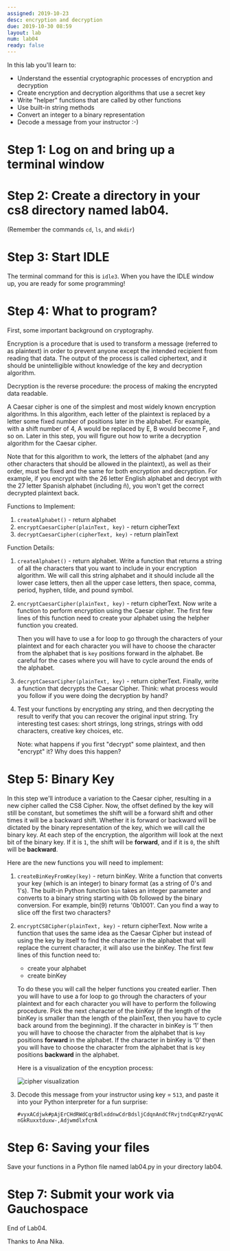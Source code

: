 ```yaml
---
assigned: 2019-10-23
desc: encryption and decryption
due: 2019-10-30 08:59
layout: lab
num: lab04
ready: false
---
```


In this lab you'll learn to:

* Understand the essential cryptographic processes of encryption and decryption
* Create encryption and decryption algorithms that use a secret key
* Write "helper" functions that are called by other functions
* Use built-in string methods
* Convert an integer to a binary representation
* Decode a message from your instructor :-)


# Step 1: Log on and bring up a terminal window

# Step 2: Create a directory in your cs8 directory named lab04.

(Remember the commands `cd`, `ls`, and `mkdir`)

# Step 3: Start IDLE

The terminal command for this is `idle3`.  When you have the IDLE window up, you are ready for some programming!

# Step 4: What to program?

First, some important background on cryptography.

Encryption is a procedure that is used to transform a message (referred to as plaintext) in order to prevent anyone except the intended recipient from reading that data. The output of the process is called ciphertext, and it should be unintelligible without knowledge of the key and decryption algorithm.

Decryption is the reverse procedure: the process of making the encrypted data readable.

A Caesar cipher is one of the simplest and most widely known encryption algorithms. In this algorithm, each letter of the plaintext is replaced by a letter some fixed number of positions later in the alphabet. For example, with a shift number of 4, A would be replaced by E, B would become F, and so on. Later in this step, you will figure out how to write a decryption algorithm for the Caesar cipher.

Note that for this algorithm to work, the letters of the alphabet (and any other characters that should be allowed in the plaintext), as well as their order, must be fixed and the same for both encryption and decryption. For example, if you encrypt with the 26 letter English alphabet and decrypt with the 27 letter Spanish alphabet (including ñ), you won't get the correct decrypted plaintext back.

Functions to Implement:

1. `createAlphabet()` - return alphabet
2. `encryptCaesarCipher(plainText, key)` - return cipherText
3. `decryptCaesarCipher(cipherText, key)` - return plainText

Function Details:

1. `createAlphabet()` - return alphabet. Write a function that returns a string of all the characters that you want to include in your encryption algorithm.  We will call this string alphabet and it should include all the lower case letters, then all the upper case letters, then space, comma, period, hyphen, tilde, and pound symbol.


2. `encryptCaesarCipher(plainText, key)` - return cipherText.  Now write a function to perform encryption using the Caesar cipher. The first few lines of this function need to create your alphabet using the helpher function you created.

    Then you will have to use a for loop to go through the characters of your plaintext and for each character you will have to choose the character from the alphabet that is `key` positions forward in the alphabet. Be careful for the cases where you will have to cycle around the ends of the alphabet.


3. `decryptCaesarCipher(plainText, key)` - return cipherText. Finally, write a function that decrypts the Caesar Cipher. Think: what process would you follow if you were doing the decryption by hand?


4. Test your functions by encrypting any string, and then decrypting the result to verify that you can recover the original input string. Try interesting test cases: short strings, long strings, strings with odd characters, creative key choices, etc.

    Note: what happens if you first "decrypt" some plaintext, and then "encrypt" it? Why does this happen?

# Step 5: Binary Key

In this step we'll introduce a variation to the Caesar cipher, resulting in a new cipher called the CS8 Cipher. Now, the offset defined by the key will still be constant, but sometimes the shift will be a forward shift and other times it will be a backward shift. Whether it is forward or backward will be dictated by the binary representation of the key, which we will call the binary key. At each step of the encryption, the algorithm will look at the next bit of the binary key. If it is `1`, the shift will be **forward**, and if it is `0`, the shift will be **backward**.

Here are the new functions you will need to implement:

1. `createBinKeyFromKey(key)` - return binKey. Write a function that converts your key (which is an integer) to binary format (as a string of 0's and 1's). The built-in Python function `bin` takes an integer parameter and converts to a binary string starting with 0b followed by the binary conversion. For example, bin(9) returns '0b1001'. Can you find a way to slice off the first two characters?

2. `encryptCS8Cipher(plainText, key)` - return cipherText.  Now write a function that uses the same idea as the Caesar Cipher but instead of using the key by itself to find the character in the alphabet that will replace the current character, it will also use the binKey. The first few lines of this function need to:

    - create your alphabet
    - create binKey

    To do these you will call the helper functions you created earlier. Then you will have to use a for loop to go through the characters of your plaintext and for each character you will have to perform the following procedure. Pick the next character of the binKey (if the length of the binKey is smaller than the length of the plainText, then you have to cycle back around from the beginning). If the character in binKey is ‘1’ then you will have to choose the character from the alphabet that is `key` positions **forward** in the alphabet. If the character in binKey is ‘0’ then you will have to choose the character from the alphabet that is `key` positions **backward** in the alphabet.

    Here is a visualization of the encyption process:

    ![cipher visualization](cipher.gif)

3. Decode this message from your instructor using key = `513`, and paste it into your Python interpreter for a fun surprise:

    `#vyxACdjwk#pAjErCHdRWdCqrBdlxddnwCdrBdsljCdqnAndCfRvjtndCqnRZryqnACnGkRuxxtduxw-,AdjwmdlxfcnA`

# Step 6: Saving your files

Save your functions in a Python file named lab04.py in your directory lab04.

# Step 7: Submit your work via Gauchospace

End of Lab04.  

Thanks to Ana Nika.
